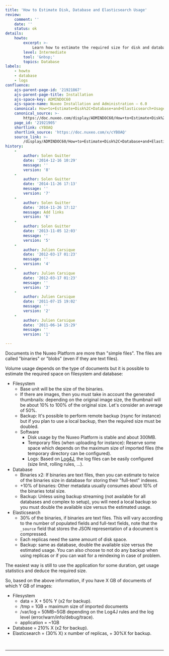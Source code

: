 ```yaml
---
title: 'How to Estimate Disk, Database and Elasticsearch Usage'
review:
    comment: ''
    date: ''
    status: ok
details:
    howto:
        excerpt: >-
            Learn how to estimate the required size for disk and database.
        level: Intermediate
        tool: '&nbsp;'
        topics: Database
labels:
    - howto
    - database
    - logs
confluence:
    ajs-parent-page-id: '21921867'
    ajs-parent-page-title: Installation
    ajs-space-key: ADMINDOC60
    ajs-space-name: Nuxeo Installation and Administration — 6.0
    canonical: How+to+Estimate+Disk%2C+Database+and+Elasticsearch+Usage
    canonical_source: >-
        https://doc.nuxeo.com/display/ADMINDOC60/How+to+Estimate+Disk%2C+Database+and+Elasticsearch+Usage
    page_id: '21921905'
    shortlink: cYBOAQ
    shortlink_source: 'https://doc.nuxeo.com/x/cYBOAQ'
    source_link: >-
        /display/ADMINDOC60/How+to+Estimate+Disk%2C+Database+and+Elasticsearch+Usage
history:
    -
        author: Solen Guitter
        date: '2014-12-16 10:29'
        message: ''
        version: '8'
    -
        author: Solen Guitter
        date: '2014-11-26 17:13'
        message: ''
        version: '7'
    -
        author: Solen Guitter
        date: '2014-11-26 17:12'
        message: Add links
        version: '6'
    -
        author: Solen Guitter
        date: '2013-11-05 12:03'
        message: ''
        version: '5'
    -
        author: Julien Carsique
        date: '2012-03-17 01:23'
        message: ''
        version: '4'
    -
        author: Julien Carsique
        date: '2012-03-17 01:23'
        message: ''
        version: '3'
    -
        author: Julien Carsique
        date: '2011-07-15 19:02'
        message: ''
        version: '2'
    -
        author: Julien Carsique
        date: '2011-06-14 15:29'
        message: ''
        version: '1'

---
```

Documents in the Nuxeo Platform are more than "simple files". The files are called "binaries" or "blobs" (even if they are text files).

Volume usage depends on the type of documents but it is possible to estimate the required space on filesystem and database:

*   Filesystem
    *   Base unit will be the size of the binaries.
    *   If there are images, then you must take in account the generated thumbnails: depending on the original image size, the thumbnail will be about 10% to 100% of the original size. Let's consider an average of 50%.
    *   Backup: It's possible to perform remote backup (rsync for instance) but if you plan to use a local backup, then the required size must be doubled.
    *   Software
        *   Disk usage by the Nuxeo Platform is stable and about 300MB.
        *   Temporary files (when uploading for instance): Reserve some space which depends on the maximum size of imported files (the temporary directory can be configured).
        *   Logs: Based on [Log4J](http://logging.apache.org/log4j/index.html), the log files can be easily configured (size limit, rolling rules, ...).
*   Database
    *   Binaries x2: If binaries are text files, then you can estimate to twice of the binaries size in database for storing their "full-text" indexes.
    *   +10% of binaries: Other metadata usually consumes about 10% of the binaries total size.
    *   Backup: Unless using backup streaming (not available for all databases and complex to setup), you will need a local backup so you must double the available size versus the estimated usage.
*   Elasticsearch
    *   30% of the binaries, if binaries are text files. This will vary according to the number of populated fields and full-text fields, note that the `_source` field that stores the JSON representation of a document is compressed.
    *   Each replicas need the same amount of disk space.
    *   Backup: same as database, double the available size versus the estimated usage. You can also choose to not do any backup when using replicas or if you can wait for a reindexing in case of problem.

The easiest way is still to use the application for some duration, get usage statistics and deduce the required size.

So, based on the above information, if you have X GB of documents of which Y GB of images:

*   Filesystem
    *   data = X + 50% Y (x2 for backup).
    *   /tmp = 1GB + maximum size of imported documents
    *   /var/log = 50MB~5GB depending on the Log4J rules and the log level (error/warn/info/debug/trace).
    *   application = ~1GB
*   Database = 210% X (x2 for backup).
*   Elasticsearch = (30% X) x number of replicas, + 30%X for backup.

&nbsp;

* * *